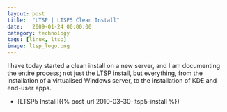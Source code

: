 ```yaml
---
layout: post
title:  "LTSP | LTSP5 Clean Install"
date:   2009-01-24 00:00:00
category: technology
tags: [linux, ltsp] 
image: ltsp_logo.png
---
```


I have today started a clean install on a new server, and I am documenting the entire process; not just the LTSP install, but everything, from the installation of a virtualised Windows server, to the installation of KDE and end-user apps.

   * [LTSP5 Install]({% post_url 2010-03-30-ltsp5-install %})

